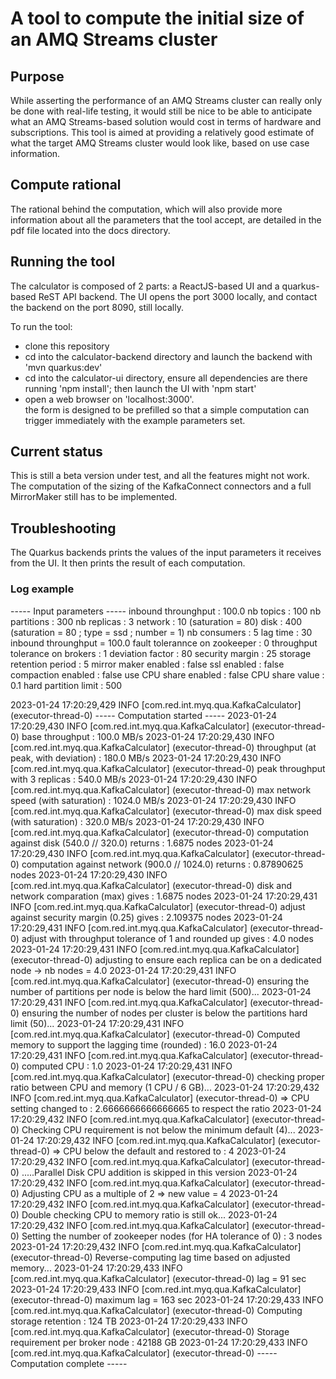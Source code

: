 # A tool to compute the initial size of an AMQ Streams cluster


## Purpose
While asserting the performance of an AMQ Streams cluster can really only be done with real-life testing, it would still be nice to be able to anticipate what an AMQ Streams-based solution would cost in terms of hardware and subscriptions.
This tool is aimed at providing a relatively good estimate of what the target AMQ Streams cluster would look like, based on use case information.


## Compute rational
The rational behind the computation, which will also provide more information about all the parameters that the tool accept, are detailed in the pdf file located into the docs directory.


## Running the tool

The calculator is composed of 2 parts: a ReactJS-based UI and a quarkus-based ReST API backend.
The UI opens the port 3000 locally, and contact the backend on the port 8090, still locally.

To run the tool:
- clone this repository
- cd into the calculator-backend directory and launch the backend with 'mvn quarkus:dev'
- cd into the calculator-ui directory, ensure all dependencies are there running 'npm install'; then launch the UI with 'npm start'
- open a web browser on 'localhost:3000'.  
  the form is designed to be prefilled so that a simple computation can trigger immediately with the example parameters set.

## Current status
This is still a beta version under test, and all the features might not work.
The computation of the sizing of the KafkaConnect connectors and a full MirrorMaker still has to be implemented.

## Troubleshooting
The Quarkus backends prints the values of the input parameters it receives from the UI.
It then prints the result of each computation.

### Log example
----- Input parameters -----
inbound throunghput : 100.0
nb topics : 100
nb partitions :  300
nb replicas : 3
network : 10 (saturation = 80)
disk : 400 (saturation = 80 ; type = ssd ; number = 1)
nb consumers : 5
lag time : 30
inbound throunghput = 100.0
fault tolerannce on zookeeper : 0
throughput tolerance on brokers : 1
deviation factor : 80
security margin : 25
storage retention period : 5
mirror maker enabled : false
ssl enabled : false
compaction enabled : false
use CPU share enabled : false
CPU share value : 0.1
hard partition limit : 500

2023-01-24 17:20:29,429 INFO  [com.red.int.myq.qua.KafkaCalculator] (executor-thread-0) ----- Computation started -----
2023-01-24 17:20:29,430 INFO  [com.red.int.myq.qua.KafkaCalculator] (executor-thread-0) base throughput : 100.0 MB/s
2023-01-24 17:20:29,430 INFO  [com.red.int.myq.qua.KafkaCalculator] (executor-thread-0) throughput (at peak, with deviation) : 180.0 MB/s
2023-01-24 17:20:29,430 INFO  [com.red.int.myq.qua.KafkaCalculator] (executor-thread-0) peak throughput with 3 replicas : 540.0 MB/s
2023-01-24 17:20:29,430 INFO  [com.red.int.myq.qua.KafkaCalculator] (executor-thread-0) max network speed (with saturation) : 1024.0 MB/s
2023-01-24 17:20:29,430 INFO  [com.red.int.myq.qua.KafkaCalculator] (executor-thread-0) max disk speed (with saturation) : 320.0 MB/s
2023-01-24 17:20:29,430 INFO  [com.red.int.myq.qua.KafkaCalculator] (executor-thread-0) computation against disk (540.0 // 320.0) returns : 1.6875 nodes
2023-01-24 17:20:29,430 INFO  [com.red.int.myq.qua.KafkaCalculator] (executor-thread-0) computation against network (900.0 // 1024.0) returns : 0.87890625 nodes
2023-01-24 17:20:29,430 INFO  [com.red.int.myq.qua.KafkaCalculator] (executor-thread-0) disk and network comparation (max) gives : 1.6875 nodes
2023-01-24 17:20:29,431 INFO  [com.red.int.myq.qua.KafkaCalculator] (executor-thread-0) adjust against security margin (0.25) gives : 2.109375 nodes
2023-01-24 17:20:29,431 INFO  [com.red.int.myq.qua.KafkaCalculator] (executor-thread-0) adjust with throughput tolerance of 1 and rounded up gives : 4.0 nodes
2023-01-24 17:20:29,431 INFO  [com.red.int.myq.qua.KafkaCalculator] (executor-thread-0) adjusting to ensure each replica can be on a dedicated node -> nb nodes = 4.0
2023-01-24 17:20:29,431 INFO  [com.red.int.myq.qua.KafkaCalculator] (executor-thread-0) ensuring the number of partitions per node is below the hard limit (500)...
2023-01-24 17:20:29,431 INFO  [com.red.int.myq.qua.KafkaCalculator] (executor-thread-0) ensuring the number of nodes per cluster is below the partitions hard limit (50)...
2023-01-24 17:20:29,431 INFO  [com.red.int.myq.qua.KafkaCalculator] (executor-thread-0) Computed memory to support the lagging time (rounded) : 16.0
2023-01-24 17:20:29,431 INFO  [com.red.int.myq.qua.KafkaCalculator] (executor-thread-0) computed CPU : 1.0
2023-01-24 17:20:29,431 INFO  [com.red.int.myq.qua.KafkaCalculator] (executor-thread-0) checking proper ratio between CPU and memory (1 CPU / 6 GB)...
2023-01-24 17:20:29,432 INFO  [com.red.int.myq.qua.KafkaCalculator] (executor-thread-0) => CPU setting changed to : 2.6666666666666665 to respect the ratio
2023-01-24 17:20:29,432 INFO  [com.red.int.myq.qua.KafkaCalculator] (executor-thread-0) Checking CPU requirement is not below the minimum default (4)...
2023-01-24 17:20:29,432 INFO  [com.red.int.myq.qua.KafkaCalculator] (executor-thread-0) => CPU below the default and restored to : 4
2023-01-24 17:20:29,432 INFO  [com.red.int.myq.qua.KafkaCalculator] (executor-thread-0) .....Parallel Disk CPU addition is skipped in this version
2023-01-24 17:20:29,432 INFO  [com.red.int.myq.qua.KafkaCalculator] (executor-thread-0) Adjusting CPU as a multiple of 2 => new value = 4
2023-01-24 17:20:29,432 INFO  [com.red.int.myq.qua.KafkaCalculator] (executor-thread-0) Double checking CPU to memory ratio is still ok...
2023-01-24 17:20:29,432 INFO  [com.red.int.myq.qua.KafkaCalculator] (executor-thread-0) Setting the number of zookeeper nodes (for HA tolerance of 0) : 3 nodes
2023-01-24 17:20:29,432 INFO  [com.red.int.myq.qua.KafkaCalculator] (executor-thread-0) Reverse-computing lag time based on adjusted memory...
2023-01-24 17:20:29,433 INFO  [com.red.int.myq.qua.KafkaCalculator] (executor-thread-0) lag = 91 sec
2023-01-24 17:20:29,433 INFO  [com.red.int.myq.qua.KafkaCalculator] (executor-thread-0) maximum lag = 163 sec
2023-01-24 17:20:29,433 INFO  [com.red.int.myq.qua.KafkaCalculator] (executor-thread-0) Computing storage retention : 124 TB
2023-01-24 17:20:29,433 INFO  [com.red.int.myq.qua.KafkaCalculator] (executor-thread-0) Storage requirement per broker node : 42188 GB
2023-01-24 17:20:29,433 INFO  [com.red.int.myq.qua.KafkaCalculator] (executor-thread-0) ----- Computation complete -----

